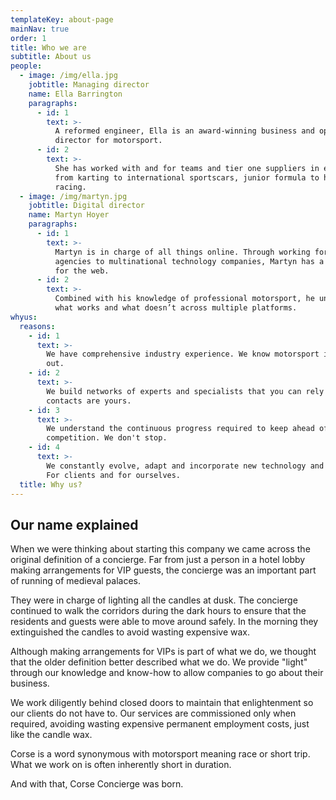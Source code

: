 ```yaml
---
templateKey: about-page
mainNav: true
order: 1
title: Who we are
subtitle: About us
people:
  - image: /img/ella.jpg
    jobtitle: Managing director
    name: Ella Barrington
    paragraphs:
      - id: 1
        text: >-
          A reformed engineer, Ella is an award-winning business and operations
          director for motorsport.
      - id: 2
        text: >-
          She has worked with and for teams and tier one suppliers in everything
          from karting to international sportscars, junior formula to historic
          racing.
  - image: /img/martyn.jpg
    jobtitle: Digital director
    name: Martyn Hoyer
    paragraphs:
      - id: 1
        text: >-
          Martyn is in charge of all things online. Through working for small
          agencies to multinational technology companies, Martyn has a passion
          for the web.
      - id: 2
        text: >-
          Combined with his knowledge of professional motorsport, he understands
          what works and what doesn’t across multiple platforms.
whyus:
  reasons:
    - id: 1
      text: >-
        We have comprehensive industry experience. We know motorsport in and
        out.
    - id: 2
      text: >-
        We build networks of experts and specialists that you can rely on. Our
        contacts are yours.
    - id: 3
      text: >-
        We understand the continuous progress required to keep ahead of the
        competition. We don't stop.
    - id: 4
      text: >-
        We constantly evolve, adapt and incorporate new technology and tactics.
        For clients and for ourselves.
  title: Why us?
---
```


## Our name explained

When we were thinking about starting this company we came across the original definition of a concierge. Far from just a person in a hotel lobby making arrangements for VIP guests, the concierge was an important part of running of medieval palaces.

They were in charge of lighting all the candles at dusk. The concierge continued to walk the corridors during the dark hours to ensure that the residents and guests were able to move around safely. In the morning they extinguished the candles to avoid wasting expensive wax.

Although making arrangements for VIPs is part of what we do, we thought that the older definition better described what we do. We provide "light" through our knowledge and know-how to allow companies to go about their business.

We work diligently behind closed doors to maintain that enlightenment so our clients do not have to. Our services are commissioned only when required, avoiding wasting expensive permanent employment costs, just like the candle wax.

Corse is a word synonymous with motorsport meaning race or short trip. What we work on is often inherently short in duration.

And with that, Corse Concierge was born.
